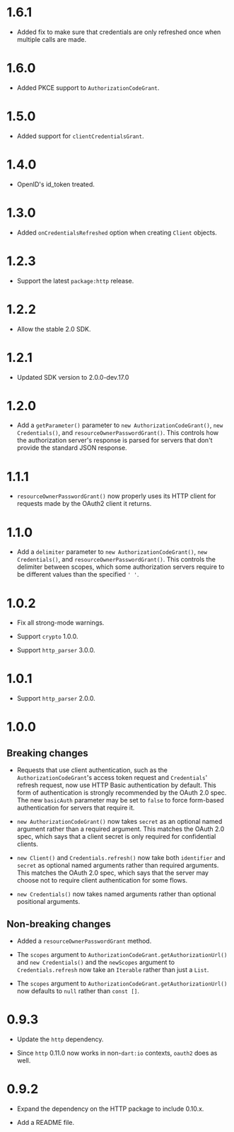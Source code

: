 # 1.6.1

* Added fix to make sure that credentials are only refreshed once when multiple calls are made.

# 1.6.0

* Added PKCE support to `AuthorizationCodeGrant`.

# 1.5.0

* Added support for `clientCredentialsGrant`.

# 1.4.0

* OpenID's id_token treated.

# 1.3.0

* Added `onCredentialsRefreshed` option when creating `Client` objects.

# 1.2.3

* Support the latest `package:http` release.

# 1.2.2

* Allow the stable 2.0 SDK.

# 1.2.1

* Updated SDK version to 2.0.0-dev.17.0

# 1.2.0

* Add a `getParameter()` parameter to `new AuthorizationCodeGrant()`, `new
  Credentials()`, and `resourceOwnerPasswordGrant()`. This controls how the
  authorization server's response is parsed for servers that don't provide the
  standard JSON response.

# 1.1.1

* `resourceOwnerPasswordGrant()` now properly uses its HTTP client for requests
  made by the OAuth2 client it returns.

# 1.1.0

* Add a `delimiter` parameter to `new AuthorizationCodeGrant()`, `new
  Credentials()`, and `resourceOwnerPasswordGrant()`. This controls the
  delimiter between scopes, which some authorization servers require to be
  different values than the specified `' '`.

# 1.0.2

* Fix all strong-mode warnings.

* Support `crypto` 1.0.0.

* Support `http_parser` 3.0.0.

# 1.0.1

* Support `http_parser` 2.0.0.

# 1.0.0

## Breaking changes

* Requests that use client authentication, such as the
  `AuthorizationCodeGrant`'s access token request and `Credentials`' refresh
  request, now use HTTP Basic authentication by default. This form of
  authentication is strongly recommended by the OAuth 2.0 spec. The new
  `basicAuth` parameter may be set to `false` to force form-based authentication
  for servers that require it.

* `new AuthorizationCodeGrant()` now takes `secret` as an optional named
  argument rather than a required argument. This matches the OAuth 2.0 spec,
  which says that a client secret is only required for confidential clients.

* `new Client()` and `Credentials.refresh()` now take both `identifier` and
  `secret` as optional named arguments rather than required arguments. This
  matches the OAuth 2.0 spec, which says that the server may choose not to
  require client authentication for some flows.

* `new Credentials()` now takes named arguments rather than optional positional
  arguments.

## Non-breaking changes

* Added a `resourceOwnerPasswordGrant` method.

* The `scopes` argument to `AuthorizationCodeGrant.getAuthorizationUrl()` and
  `new Credentials()` and the `newScopes` argument to `Credentials.refresh` now
  take an `Iterable` rather than just a `List`.

* The `scopes` argument to `AuthorizationCodeGrant.getAuthorizationUrl()` now
  defaults to `null` rather than `const []`.

# 0.9.3

* Update the `http` dependency.

* Since `http` 0.11.0 now works in non-`dart:io` contexts, `oauth2` does as
  well.

# 0.9.2

* Expand the dependency on the HTTP package to include 0.10.x.

* Add a README file.
